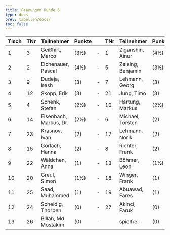 ```yaml
---
title: Paarungen Runde 6
type: docs
prev: tabellen/docs/
toc: false
---
```


| Tisch | TNr | Teilnehmer             | Punkte |     | TNr | Teilnehmer        | Punkte | Ergebnis |
| ----- | --- | ---------------------- | ------ | --- | --- | ----------------- | ------ | -------- |
| 1     | 3   | Geißhirt, Marco        | (3½)   | -   | 1   | Ziganshin, Ainur  | (4½)   | ½ - ½    |
| 2     | 2   | Eichenauer, Pascal     | (4½)   | -   | 5   | Zeising, Benjamin | (3½)   | ½ - ½    |
| 3     | 9   | Dudeja, Iresh          | (3)    | -   | 7   | Lehmann, Georg    | (3)    | 1 - 0    |
| 4     | 12  | Skopp, Erik            | (3)    | -   | 21  | Jung, Timo        | (3)    | ½ - ½    |
| 5     | 4   | Schenk, Stefan         | (2½)   | -   | 10  | Hartung, Markus   | (2½)   | 1 - 0    |
| 6     | 14  | Eisenbach, Markus, Dr. | (2½)   | -   | 6   | Michael, Torsten  | (2)    | 1 - 0    |
| 7     | 23  | Krasnov, Ivan          | (2)    | -   | 17  | Lehmann, Norik    | (2)    | - - +    |
| 8     | 15  | Görlach, Hanna         | (2)    | -   | 8   | Richter, Frank    | (2)    | 1 - 0    |
| 9     | 22  | Wäldchen, Anna         | (1)    | -   | 13  | Böhmer, Leon      | (1½)   | + - -    |
| 10    | 20  | Greul, Simon           | (1½)   | -   | 18  | Winger, Frank     | (1)    | - - +    |
| 11    | 25  | Saad, Muhammed         | (1)    | -   | 19  | Abuawad, Fares    | (1)    | 1 - 0    |
| 12    | 24  | Scheidig, Thorben      | (0)    | -   | 27  | Akinci, Faruk     | (0)    | + - -    |
| 13    | 26  | Billah, Md Mostakim    | (0)    | -   |     | spielfrei         | (0)    | + - -    |
